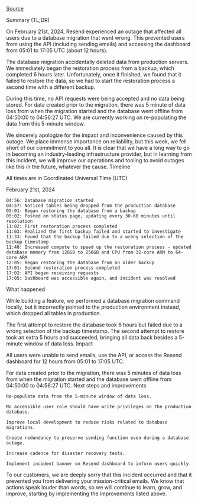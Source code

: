 [Source](https://resend.com/blog/incident-report-for-february-21-2024)

Summary (TL;DR)

On February 21st, 2024, Resend experienced an outage that affected all users due to a database migration that went wrong. This prevented users from using the API (including sending emails) and accessing the dashboard from 05:01 to 17:05 UTC (about 12 hours).

The database migration accidentally deleted data from production servers. We immediately began the restoration process from a backup, which completed 6 hours later. Unfortunately, once it finished, we found that it failed to restore the data, so we had to start the restoration process a second time with a different backup.

During this time, no API requests were being accepted and no data being stored. For data created prior to the migration, there was 5 minute of data loss from when the migration started and the database went offline from 04:50:00 to 04:56:27 UTC. We are currently working on re-populating the data from this 5-minute window.

We sincerely apologize for the impact and inconvenience caused by this outage. We place immense importance on reliability, but this week, we fell short of our commitment to you all. It is clear that we have a long way to go in becoming an industry-leading infrastructure provider, but in learning from this incident, we will improve our operations and tooling to avoid outages like this in the future, whatever the cause.
Timeline

All times are in Coordinated Universal Time (UTC)

February 21st, 2024

    04:56: Database migration started
    04:57: Noticed tables being dropped from the production database
    05:01: Began restoring the database from a backup
    05:02: Posted on status page, updating every 30-60 minutes until resolution
    11:02: First restoration process completed
    11:03: Realized the first backup failed and started to investigate
    11:33: Found that the backup failed due to a wrong selection of the backup timestamp
    11:48: Increased compute to speed up the restoration process - updated database memory from 128GB to 256GB and CPU from 32-core ARM to 64-core ARM
    12:05: Began restoring the database from an older backup
    17:01: Second restoration process completed
    17:02: API began receiving requests
    17:05: Dashboard was accessible again, and incident was resolved

What happened

While building a feature, we performed a database migration command locally, but it incorrectly pointed to the production environment instead, which dropped all tables in production.

The first attempt to restore the database took 6 hours but failed due to a wrong selection of the backup timestamp. The second attempt to restore took an extra 5 hours and succeeded, bringing all data back besides a 5-minute window of data loss.
Impact

All users were unable to send emails, use the API, or access the Resend dashboard for 12 hours from 05:01 to 17:05 UTC.

For data created prior to the migration, there was 5 minutes of data loss from when the migration started and the database went offline from 04:50:00 to 04:56:27 UTC.
Next steps and improvements

    Re-populate data from the 5-minute window of data loss.

    No accessible user role should have write privileges on the production database.

    Improve local development to reduce risks related to database migrations.

    Create redundancy to preserve sending function even during a database outage.

    Increase cadence for disaster recovery tests.

    Implement incident banner on Resend dashboard to inform users quickly.

To our customers, we are deeply sorry that this incident occurred and that it prevented you from delivering your mission-critical emails. We know that actions speak louder than words, so we will continue to learn, grow, and improve, starting by implementing the improvements listed above.
